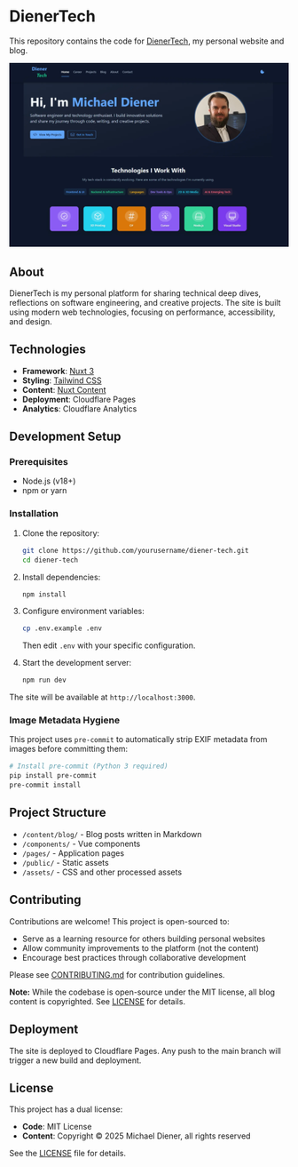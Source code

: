 # DienerTech

This repository contains the code for [DienerTech](https://www.diener.tech), my personal website and blog.

![DienerTech Screenshot](/public/website-screenshot.webp)

## About

DienerTech is my personal platform for sharing technical deep dives, reflections on software engineering, and creative projects. The site is built using modern web technologies, focusing on performance, accessibility, and design.

## Technologies

- **Framework**: [Nuxt 3](https://nuxt.com/)
- **Styling**: [Tailwind CSS](https://tailwindcss.com/)
- **Content**: [Nuxt Content](https://content.nuxtjs.org/)
- **Deployment**: Cloudflare Pages
- **Analytics**: Cloudflare Analytics

## Development Setup

### Prerequisites

- Node.js (v18+)
- npm or yarn

### Installation

1. Clone the repository:
   ```bash
   git clone https://github.com/yourusername/diener-tech.git
   cd diener-tech
   ```

2. Install dependencies:
   ```bash
   npm install
   ```

3. Configure environment variables:
   ```bash
   cp .env.example .env
   ```
   Then edit `.env` with your specific configuration.

4. Start the development server:
   ```bash
   npm run dev
   ```

The site will be available at `http://localhost:3000`.

### Image Metadata Hygiene

This project uses `pre-commit` to automatically strip EXIF metadata from images before committing them:

```bash
# Install pre-commit (Python 3 required)
pip install pre-commit
pre-commit install
```

## Project Structure

- `/content/blog/` - Blog posts written in Markdown
- `/components/` - Vue components
- `/pages/` - Application pages
- `/public/` - Static assets
- `/assets/` - CSS and other processed assets

## Contributing

Contributions are welcome! This project is open-sourced to:

- Serve as a learning resource for others building personal websites
- Allow community improvements to the platform (not the content)
- Encourage best practices through collaborative development

Please see [CONTRIBUTING.md](CONTRIBUTING.md) for contribution guidelines.

**Note:** While the codebase is open-source under the MIT license, all blog content is copyrighted. See [LICENSE](LICENSE) for details.

## Deployment

The site is deployed to Cloudflare Pages. Any push to the main branch will trigger a new build and deployment.

## License

This project has a dual license:
- **Code**: MIT License
- **Content**: Copyright © 2025 Michael Diener, all rights reserved

See the [LICENSE](LICENSE) file for details.